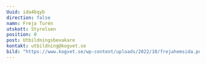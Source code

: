 ```yaml
---
Uuid: ida4bqyb
direction: false
namn: Freja Turén
utskott: Styrelsen
position: 0
post: Utbildningsbevakare
kontakt: utbildning@kogvet.se
bild: "https://www.kogvet.se/wp-content/uploads/2022/10/frejahemsida.png\r"
---
```

